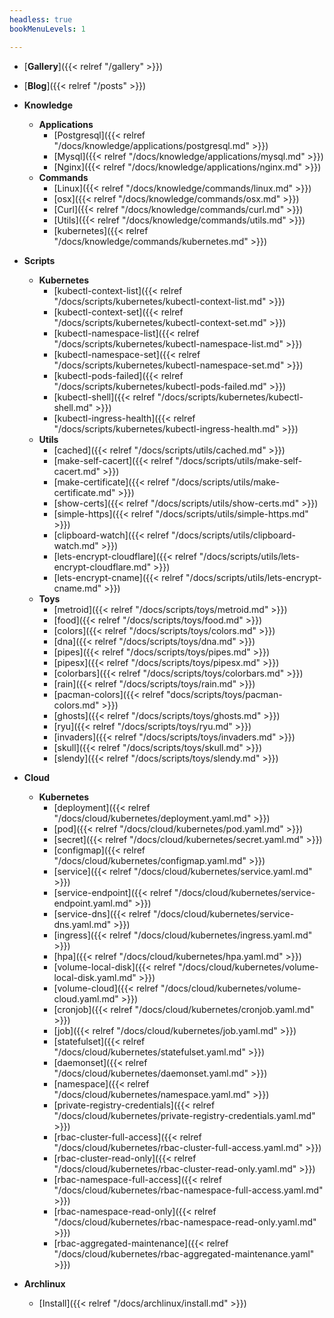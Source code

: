 ```yaml
---
headless: true
bookMenuLevels: 1

---
```


- [**Gallery**]({{< relref "/gallery" >}})

- [**Blog**]({{< relref "/posts" >}})

- **Knowledge**
  - **Applications**
    - [Postgresql]({{< relref "/docs/knowledge/applications/postgresql.md" >}})
    - [Mysql]({{< relref "/docs/knowledge/applications/mysql.md" >}})
    - [Nginx]({{< relref "/docs/knowledge/applications/nginx.md" >}})
  - **Commands**
    - [Linux]({{< relref "/docs/knowledge/commands/linux.md" >}})
    - [osx]({{< relref "/docs/knowledge/commands/osx.md" >}})
    - [Curl]({{< relref "/docs/knowledge/commands/curl.md" >}})
    - [Utils]({{< relref "/docs/knowledge/commands/utils.md" >}})
    - [kubernetes]({{< relref "/docs/knowledge/commands/kubernetes.md" >}})
- **Scripts**
  - **Kubernetes**
    - [kubectl-context-list]({{< relref "/docs/scripts/kubernetes/kubectl-context-list.md" >}})
    - [kubectl-context-set]({{< relref "/docs/scripts/kubernetes/kubectl-context-set.md" >}})
    - [kubectl-namespace-list]({{< relref "/docs/scripts/kubernetes/kubectl-namespace-list.md" >}})
    - [kubectl-namespace-set]({{< relref "/docs/scripts/kubernetes/kubectl-namespace-set.md" >}})
    - [kubectl-pods-failed]({{< relref "/docs/scripts/kubernetes/kubectl-pods-failed.md" >}})
    - [kubectl-shell]({{< relref "/docs/scripts/kubernetes/kubectl-shell.md" >}})
    - [kubectl-ingress-health]({{< relref "/docs/scripts/kubernetes/kubectl-ingress-health.md" >}})
  - **Utils**
    - [cached]({{< relref "/docs/scripts/utils/cached.md" >}})
    - [make-self-cacert]({{< relref "/docs/scripts/utils/make-self-cacert.md" >}})
    - [make-certificate]({{< relref "/docs/scripts/utils/make-certificate.md" >}})
    - [show-certs]({{< relref "/docs/scripts/utils/show-certs.md" >}})
    - [simple-https]({{< relref "/docs/scripts/utils/simple-https.md" >}})
    - [clipboard-watch]({{< relref "/docs/scripts/utils/clipboard-watch.md" >}})
    - [lets-encrypt-cloudflare]({{< relref "/docs/scripts/utils/lets-encrypt-cloudflare.md" >}})
    - [lets-encrypt-cname]({{< relref "/docs/scripts/utils/lets-encrypt-cname.md" >}})
  - **Toys**
    - [metroid]({{< relref "/docs/scripts/toys/metroid.md" >}})
    - [food]({{< relref "/docs/scripts/toys/food.md" >}})
    - [colors]({{< relref "/docs/scripts/toys/colors.md" >}})
    - [dna]({{< relref "/docs/scripts/toys/dna.md" >}})
    - [pipes]({{< relref "/docs/scripts/toys/pipes.md" >}})
    - [pipesx]({{< relref "/docs/scripts/toys/pipesx.md" >}})
    - [colorbars]({{< relref "/docs/scripts/toys/colorbars.md" >}})
    - [rain]({{< relref "/docs/scripts/toys/rain.md" >}})
    - [pacman-colors]({{< relref "docs/scripts/toys/pacman-colors.md" >}})
    - [ghosts]({{< relref "/docs/scripts/toys/ghosts.md" >}})
    - [ryu]({{< relref "/docs/scripts/toys/ryu.md" >}})
    - [invaders]({{< relref "/docs/scripts/toys/invaders.md" >}})
    - [skull]({{< relref "/docs/scripts/toys/skull.md" >}})
    - [slendy]({{< relref "/docs/scripts/toys/slendy.md" >}})
- **Cloud**
  - **Kubernetes**
    - [deployment]({{< relref "/docs/cloud/kubernetes/deployment.yaml.md" >}})
    - [pod]({{< relref "/docs/cloud/kubernetes/pod.yaml.md" >}})
    - [secret]({{< relref "/docs/cloud/kubernetes/secret.yaml.md" >}})
    - [configmap]({{< relref "/docs/cloud/kubernetes/configmap.yaml.md" >}})
    - [service]({{< relref "/docs/cloud/kubernetes/service.yaml.md" >}})
    - [service-endpoint]({{< relref "/docs/cloud/kubernetes/service-endpoint.yaml.md" >}})
    - [service-dns]({{< relref "/docs/cloud/kubernetes/service-dns.yaml.md" >}})
    - [ingress]({{< relref "/docs/cloud/kubernetes/ingress.yaml.md" >}})
    - [hpa]({{< relref "/docs/cloud/kubernetes/hpa.yaml.md" >}})
    - [volume-local-disk]({{< relref "/docs/cloud/kubernetes/volume-local-disk.yaml.md" >}})
    - [volume-cloud]({{< relref "/docs/cloud/kubernetes/volume-cloud.yaml.md" >}})
    - [cronjob]({{< relref "/docs/cloud/kubernetes/cronjob.yaml.md" >}})
    - [job]({{< relref "/docs/cloud/kubernetes/job.yaml.md" >}})
    - [statefulset]({{< relref "/docs/cloud/kubernetes/statefulset.yaml.md" >}})
    - [daemonset]({{< relref "/docs/cloud/kubernetes/daemonset.yaml.md" >}})
    - [namespace]({{< relref "/docs/cloud/kubernetes/namespace.yaml.md" >}})
    - [private-registry-credentials]({{< relref "/docs/cloud/kubernetes/private-registry-credentials.yaml.md" >}})
    - [rbac-cluster-full-access]({{< relref "/docs/cloud/kubernetes/rbac-cluster-full-access.yaml.md" >}})
    - [rbac-cluster-read-only]({{< relref "/docs/cloud/kubernetes/rbac-cluster-read-only.yaml.md" >}})
    - [rbac-namespace-full-access]({{< relref "/docs/cloud/kubernetes/rbac-namespace-full-access.yaml.md" >}})
    - [rbac-namespace-read-only]({{< relref "/docs/cloud/kubernetes/rbac-namespace-read-only.yaml.md" >}})
    - [rbac-aggregated-maintenance]({{< relref "/docs/cloud/kubernetes/rbac-aggregated-maintenance.yaml" >}})
- **Archlinux**
  - [Install]({{< relref "/docs/archlinux/install.md" >}})
